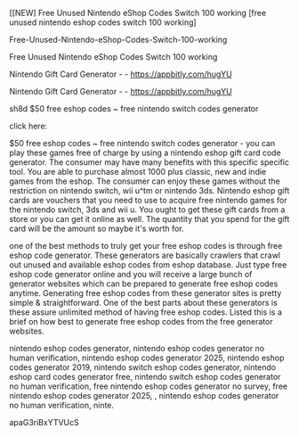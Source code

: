 [[NEW] Free Unused Nintendo eShop Codes Switch 100 working [free unused nintendo eshop codes switch 100 working]

Free-Unused-Nintendo-eShop-Codes-Switch-100-working

Free Unused Nintendo eShop Codes Switch 100 working

Nintendo Gift Card Generator - - https://appbitly.com/hugYU

Nintendo Gift Card Generator - - https://appbitly.com/hugYU

sh8d $50 free eshop codes ~ free nintendo switch codes generator

click here:

$50 free eshop codes ~ free nintendo switch codes generator - you can play these games free of charge by using a nintendo eshop gift card code generator. The consumer may have many benefits with this specific specific tool. You are able to purchase almost 1000 plus classic, new and indie games from the eshop. The consumer can enjoy these games without the restriction on nintendo switch, wii u^tm or nintendo 3ds. Nintendo eshop gift cards are vouchers that you need to use to acquire free nintendo games for the nintendo switch, 3ds and wii u. You ought to get these gift cards from a store or you can get it online as well. The quantity that you spend for the gift card will be the amount so maybe it's worth for.

one of the best methods to truly get your free eshop codes is through free eshop code generator. These generators are basically crawlers that crawl out unused and available eshop codes from eshop database. Just type free eshop code generator online and you will receive a large bunch of generator websites which can be prepared to generate free eshop codes anytime. Generating free eshop codes from these generator sites is pretty simple & straightforward. One of the best parts about these generators is these assure unlimited method of having free eshop codes. Listed this is a brief on how best to generate free eshop codes from the free generator websites.

nintendo eshop codes generator, nintendo eshop codes generator no human verification, nintendo eshop codes generator 2025, nintendo eshop codes generator 2019, nintendo switch eshop codes generator, nintendo eshop card codes generator free, nintendo switch eshop codes generator no human verification, free nintendo eshop codes generator no survey, free nintendo eshop codes generator 2025, , nintendo eshop codes generator no human verification, ninte.

apaG3riBxYTVUcS

